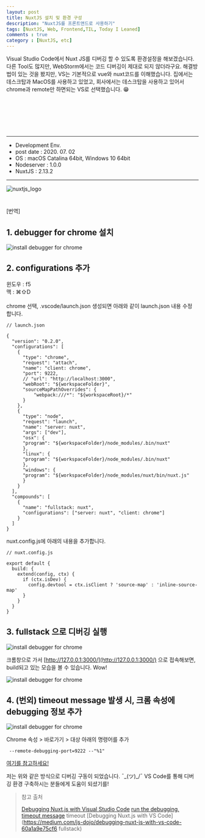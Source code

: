 ```yaml
---
layout: post
title: NuxtJS 설치 밎 환경 구성
description: "NuxtJS를 프론트앤드로 사용하기"
tags: [NuxtJS, Web, Frontend,TIL, Today I Leaned]
comments : true
category : [NuxtJS, etc]
---
```


Visual Studio Code에서 Nuxt JS를 디버깅 할 수 있도록 환경설정을 해보겠습니다. 다른 Tool도 많지만, WebStorm에서는 코드 디버깅이 제대로 되지 않더라구요. 해결방법이 있는 것을 봤지만, VS는 기본적으로 vue와 nuxt코드를 이해했습니다. 집에서는 데스크탑과 MacOS를 사용하고 있었고, 회사에서는 데스크탑을 사용하고 있어서 chrome과 remote만 하면되는 VS로 선택했습니다. 😁


<br/><br/><br/><br/><br/>


---

* Development Env.
* post date : 2020. 07. 02
* OS : macOS Catalina 64bit, Windows 10 64bit
* Nodeserver : 1.0.0
* NuxtJS : 2.13.2

---


![nuxtjs_logo](/post/images/NuxtJS_Logo.png)

# 


[번역]


## 1. debugger for chrome 설치

![install debugger for chrome](/post/images/2020-07-02-nuxtdebugwithvs.png)



## 2. configurations 추가

윈도우 : f5
<br/>
맥 : ⌘⇧D
<br/><br/>
chrome 선택, .vscode/launch.json 생성되면 아래와 같이 launch.json 내용 수정 합니다.

```
// launch.json

{
  "version": "0.2.0",
  "configurations": [
    {
      "type": "chrome",
      "request": "attach",
      "name": "client: chrome",
      "port": 9222,
      // "url": "http://localhost:3000",
      "webRoot": "${workspaceFolder}",
      "sourceMapPathOverrides": {
          "webpack:///*": "${workspaceRoot}/*"
      }
    },
    {
      "type": "node",
      "request": "launch",
      "name": "server: nuxt",
      "args": ["dev"],
      "osx": {
      "program": "${workspaceFolder}/node_modules/.bin/nuxt"
      },
      "linux": {
      "program": "${workspaceFolder}/node_modules/.bin/nuxt"
      },
      "windows": {
      "program": "${workspaceFolder}/node_modules/nuxt/bin/nuxt.js"
      }
    }
  ],
  "compounds": [
    {
      "name": "fullstack: nuxt",
      "configurations": ["server: nuxt", "client: chrome"]
    }
  ]
}
```

nuxt.config.js에 아래의 내용을 추가합니다.
```
// nuxt.config.js

export default {
  build: {
    extend(config, ctx) {
      if (ctx.isDev) {
        config.devtool = ctx.isClient ? 'source-map' : 'inline-source-map'
      }
    }
  }
}
```


## 3. fullstack 으로 디버깅 실행

![install debugger for chrome](/post/images/2020-07-02-nuxtdebugwithvs2.png)

크롬창으로 가서 [http://127.0.0.1:3000/](http://127.0.0.1:3000/) 으로 접속해보면, build되고 있는 모습을 볼 수 있습니다. Wow!

![install debugger for chrome](/post/images/2020-07-02-nuxtdebugwithvs3.png)




## 4. (번외) timeout message 발생 시, 크롬 속성에 debugging 정보 추가

![install debugger for chrome](/post/images/2020-07-02-nuxtdebugwithvs4.png)

Chrome 속성 > 바로가기 > 대상
아래의 명령어를 추가
```
 --remote-debugging-port=9222 --"%1"
```

[여기를 참고하세요!](https://liftcodeplay.com/2019/12/25/how-to-debug-nuxt-js-with-vs-code/)



저는 위와 같은 방식으로 디버깅 구동이 되었습니다.  ¯\_(ツ)_/¯
VS Code를 통해 디버깅 환경 구축하시는 분들에게 도움이 되셨기를!



> 참고 출처
>
> [Debugging Nuxt.js with Visual Studio Code](https://codeburst.io/debugging-nuxt-js-with-visual-studio-code-724920140b8f)
> [run the debugging, timeout message](https://liftcodeplay.com/2019/12/25/how-to-debug-nuxt-js-with-vs-code/) 
timeout
> [Debugging Nuxt.js with VS Code](https://medium.com/js-dojo/debugging-nuxt-js-with-vs-code-60a1a9e75cf6
fullstack) 